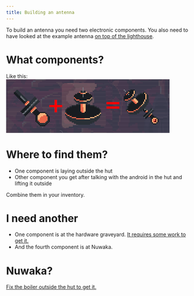 ```yaml
---
title: Building an antenna
---
```


To build an antenna you need two electronic components. You also need to have looked at the example antenna [on top of the lighthouse](020-lighthouse.md).

# What components?
Like this:
![Antenna components](antenna_components.png)

# Where to find them?
 - One component is laying outside the hut
 - Other component you get after talking with the android in the hut and lifting it outside

Combine them in your inventory.

# I need another
 - One component is at the hardware graveyard. [It requires some work to get it.](080-molehole.md)
 - And the fourth component is at Nuwaka.

# Nuwaka?
[ Fix the boiler outside the hut to get it.](../040-nuwaka/140-boiler.md)
